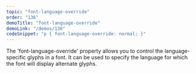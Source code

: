 ```yaml
---
topic: "font-language-override"
order: "136"
demoTitle: "font-language-override"
demoLink: "/demos/136"
codeSnippet: "p { font-language-override: normal; }"
---
```


The 'font-language-override' property allows you to control the language-specific glyphs in a font. It can be used to specify the language for which the font will display alternate glyphs.
<br />
